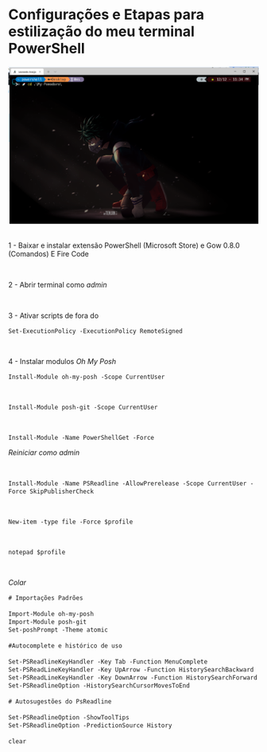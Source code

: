 <h1>Configurações e Etapas para estilização do meu terminal PowerShell</h1>

<div align=center>
  <img src=assets/My-PowerShell.png>
</div>

<br>

1 - Baixar e instalar extensão PowerShell (Microsoft Store) e Gow 0.8.0 (Comandos) E Fire Code

<br>

2 - Abrir terminal como _admin_

<br>

3 - Ativar scripts de fora do

    Set-ExecutionPolicy -ExecutionPolicy RemoteSigned

<br>

4 - Instalar modulos _Oh My Posh_

    Install-Module oh-my-posh -Scope CurrentUser

<br>

    Install-Module posh-git -Scope CurrentUser

<br>

    Install-Module -Name PowerShellGet -Force

_Reiniciar como admin_

<br>

    Install-Module -Name PSReadline -AllowPrerelease -Scope CurrentUser -Force SkipPublisherCheck

<br>

    New-item -type file -Force $profile

<br>

    notepad $profile

<br>

_Colar_

    # Importações Padrões

    Import-Module oh-my-posh
    Import-Module posh-git
    Set-poshPrompt -Theme atomic

    #Autocomplete e histórico de uso

    Set-PSReadlineKeyHandler -Key Tab -Function MenuComplete
    Set-PSReadLineKeyHandler -Key UpArrow -Function HistorySearchBackward
    Set-PSReadLineKeyHandler -Key DownArrow -Function HistorySearchForward
    Set-PSReadlineOption -HistorySearchCursorMovesToEnd

    # Autosugestões do PsReadline

    Set-PSReadlineOption -ShowToolTips
    Set-PSReadlineOption -PredictionSource History

    clear
